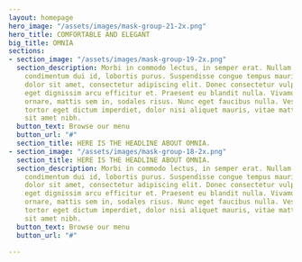 ```yaml
---
layout: homepage
hero_image: "/assets/images/mask-group-21-2x.png"
hero_title: COMFORTABLE AND ELEGANT
big_title: OMNIA
sections:
- section_image: "/assets/images/mask-group-19-2x.png"
  section_description: Morbi in commodo lectus, in semper erat. Nullam et arcu fermentum,
    condimentum dui id, lobortis purus. Suspendisse congue tempus mauris. Lorem ipsum
    dolor sit amet, consectetur adipiscing elit. Donec consectetur vulputate ipsum,
    eget dignissim arcu efficitur et. Praesent eu blandit nulla. Vivamus sed dolor
    ornare, mattis sem in, sodales risus. Nunc eget faucibus nulla. Vestibulum aliquet,
    tortor eget dictum imperdiet, dolor nisi aliquet mauris, vitae mattis ex lacus
    sit amet nibh.
  button_text: Browse our menu
  button_url: "#"
  section_title: HERE IS THE HEADLINE ABOUT OMNIA.
- section_image: "/assets/images/mask-group-18-2x.png"
  section_title: HERE IS THE HEADLINE ABOUT OMNIA.
  section_description: Morbi in commodo lectus, in semper erat. Nullam et arcu fermentum,
    condimentum dui id, lobortis purus. Suspendisse congue tempus mauris. Lorem ipsum
    dolor sit amet, consectetur adipiscing elit. Donec consectetur vulputate ipsum,
    eget dignissim arcu efficitur et. Praesent eu blandit nulla. Vivamus sed dolor
    ornare, mattis sem in, sodales risus. Nunc eget faucibus nulla. Vestibulum aliquet,
    tortor eget dictum imperdiet, dolor nisi aliquet mauris, vitae mattis ex lacus
    sit amet nibh.
  button_text: Browse our menu
  button_url: "#"

---
```

